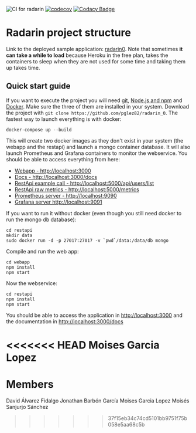 ![CI for radarin](https://github.com/arquisoft/radarin_es4b/workflows/CI%20for%20radarin/badge.svg)
[![codecov](https://codecov.io/gh/Arquisoft/radarin_es4b/branch/master/graph/badge.svg?token=V97U7XO66P)](https://codecov.io/gh/Arquisoft/radarin_es4b)
[![Codacy Badge](https://app.codacy.com/project/badge/Grade/fda111bf790b4964a2055ce0ec7e84ae)](https://www.codacy.com/gh/Arquisoft/radarin_es4b/dashboard?utm_source=github.com&amp;utm_medium=referral&amp;utm_content=Arquisoft/radarin_es4b&amp;utm_campaign=Badge_Grade)

# Radarin project structure
Link to the deployed sample application: [radarin0](https://radarin0webapp.herokuapp.com/). Note that sometimes **it can take a while to load** because Heroku in the free plan, takes the containers to sleep when they are not used for some time and taking them up takes time.

## Quick start guide
If you want to execute the project you will need [git](https://git-scm.com/downloads), [Node.js and npm](https://www.npmjs.com/get-npm) and [Docker](https://docs.docker.com/get-docker/). Make sure the three of them are installed in your system. Download the project with `git clone https://github.com/pglez82/radarin_0`. The fastest way to launch everything is with docker:
```
docker-compose up --build
```
This will create two docker images as they don't exist in your system (the webapp and the restapi) and launch a mongo container database. It will also launch Prometheus and Grafana containers to monitor the webservice. You should be able to access everything from here:
 - [Webapp - http://localhost:3000](http://localhost:3000)
 - [Docs - http://localhost:3000/docs](http://localhost:3000/docs)
 - [RestApi example call - http://localhost:5000/api/users/list](http://localhost:5000/api/users/list)
 - [RestApi raw metrics - http://localhost:5000/metrics](http://localhost:5000/metrics)
 - [Prometheus server - http://localhost:9090](http://localhost:9090)
 - [Grafana server http://localhost:9091](http://localhost:9091)
 
If you want to run it without docker (even though you still need docker to run the mongo db database):
```
cd restapi
mkdir data
sudo docker run -d -p 27017:27017 -v `pwd`/data:/data/db mongo
```
Compile and run the web app:
```
cd webapp
npm install
npm start
```
Now the webservice:
```
cd restapi
npm install
npm start
```
You should be able to access the application in [http://localhost:3000](http://localhost:3000) and the documentation in [http://localhost:3000/docs](http://localhost:3000/docs)

<<<<<<< HEAD
Moises Garcia Lopez
=======
# Members
David Álvarez Fidalgo
Jonathan Barbón García
Moises Garcia Lopez
Moisés Sanjurjo Sánchez
>>>>>>> 37f15eb34c74cd5101bb9751f75b058e5aa68c5b
